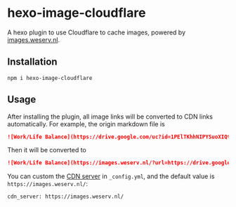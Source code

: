 # hexo-image-cloudflare

A hexo plugin to use Cloudflare to cache images, powered by [images.weserv.nl](https://images.weserv.nl/).

## Installation

```
npm i hexo-image-cloudflare
```

## Usage

After installing the plugin, all image links will be converted to CDN links automatically. For example, the origin markdown file is

```md
![Work/Life Balance](https://drive.google.com/uc?id=1PElTKhhNIPYSuoXIQtwTyq-RcWKA5MYd&export=download)
```

Then it will be converted to

```md
![Work/Life Balance](https://images.weserv.nl/?url=https://drive.google.com/uc?id=1PElTKhhNIPYSuoXIQtwTyq-RcWKA5MYd&export=download)
```

You can custom the [CDN server](https://github.com/weserv/images) in `_config.yml`, and the default value is `https://images.weserv.nl/`:

```
cdn_server: https://images.weserv.nl/
```

